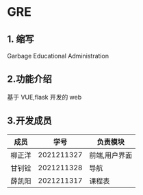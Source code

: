 # GRE

## 1. 缩写

Garbage Educational Administration

## 2.功能介绍

基于 VUE,flask 开发的 web

## 3.开发成员

| 成员   | 学号       | 负责模块      |
| ------ | ---------- | ------------- |
| 柳正洋 | 2021211327 | 前端,用户界面 |
| 甘钊铨 | 2021211328 | 导航          |
| 薛凯阳 | 2021211317 | 课程表        |
